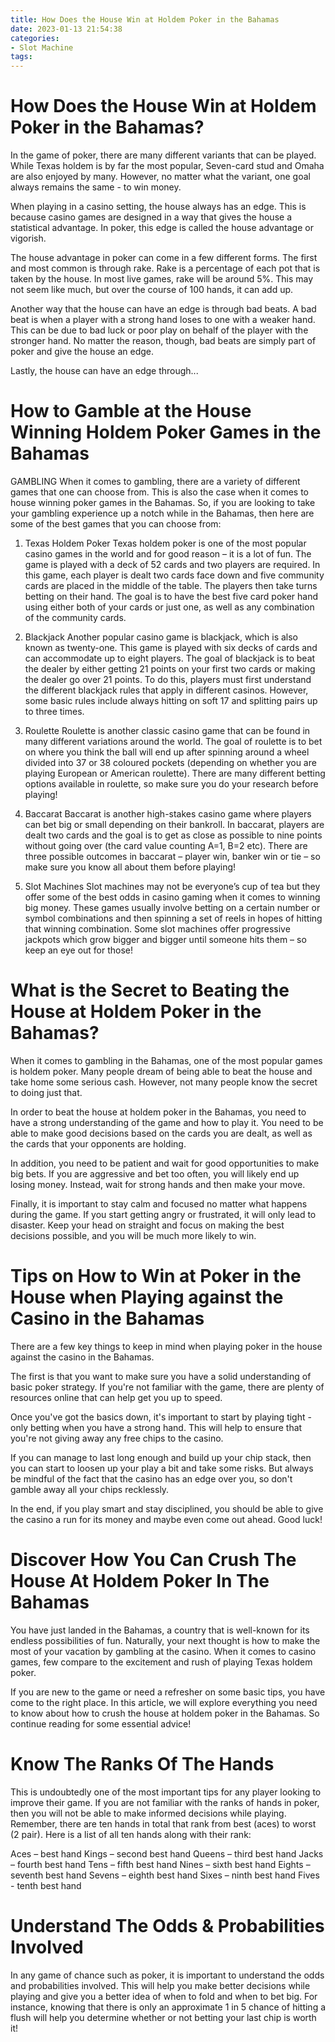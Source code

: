 ```yaml
---
title: How Does the House Win at Holdem Poker in the Bahamas
date: 2023-01-13 21:54:38
categories:
- Slot Machine
tags:
---
```



#  How Does the House Win at Holdem Poker in the Bahamas?

In the game of poker, there are many different variants that can be played. While Texas holdem is by far the most popular, Seven-card stud and Omaha are also enjoyed by many. However, no matter what the variant, one goal always remains the same - to win money.

When playing in a casino setting, the house always has an edge. This is because casino games are designed in a way that gives the house a statistical advantage. In poker, this edge is called the house advantage or vigorish.

The house advantage in poker can come in a few different forms. The first and most common is through rake. Rake is a percentage of each pot that is taken by the house. In most live games, rake will be around 5%. This may not seem like much, but over the course of 100 hands, it can add up.

Another way that the house can have an edge is through bad beats. A bad beat is when a player with a strong hand loses to one with a weaker hand. This can be due to bad luck or poor play on behalf of the player with the stronger hand. No matter the reason, though, bad beats are simply part of poker and give the house an edge.

Lastly, the house can have an edge through...

#  How to Gamble at the House Winning Holdem Poker Games in the Bahamas 

 GAMBLING
When it comes to gambling, there are a variety of different games that one can choose from. This is also the case when it comes to house winning poker games in the Bahamas. So, if you are looking to take your gambling experience up a notch while in the Bahamas, then here are some of the best games that you can choose from: 

1. Texas Holdem Poker 
Texas holdem poker is one of the most popular casino games in the world and for good reason – it is a lot of fun. The game is played with a deck of 52 cards and two players are required. In this game, each player is dealt two cards face down and five community cards are placed in the middle of the table. The players then take turns betting on their hand. The goal is to have the best five card poker hand using either both of your cards or just one, as well as any combination of the community cards. 

2. Blackjack 
Another popular casino game is blackjack, which is also known as twenty-one. This game is played with six decks of cards and can accommodate up to eight players. The goal of blackjack is to beat the dealer by either getting 21 points on your first two cards or making the dealer go over 21 points. To do this, players must first understand the different blackjack rules that apply in different casinos. However, some basic rules include always hitting on soft 17 and splitting pairs up to three times. 

3. Roulette 
Roulette is another classic casino game that can be found in many different variations around the world. The goal of roulette is to bet on where you think the ball will end up after spinning around a wheel divided into 37 or 38 coloured pockets (depending on whether you are playing European or American roulette). There are many different betting options available in roulette, so make sure you do your research before playing! 

4. Baccarat 
Baccarat is another high-stakes casino game where players can bet big or small depending on their bankroll. In baccarat, players are dealt two cards and the goal is to get as close as possible to nine points without going over (the card value counting A=1, B=2 etc). There are three possible outcomes in baccarat – player win, banker win or tie – so make sure you know all about them before playing! 

5. Slot Machines 
Slot machines may not be everyone’s cup of tea but they offer some of the best odds in casino gaming when it comes to winning big money. These games usually involve betting on a certain number or symbol combinations and then spinning a set of reels in hopes of hitting that winning combination. Some slot machines offer progressive jackpots which grow bigger and bigger until someone hits them – so keep an eye out for those!

#  What is the Secret to Beating the House at Holdem Poker in the Bahamas?

When it comes to gambling in the Bahamas, one of the most popular games is holdem poker. Many people dream of being able to beat the house and take home some serious cash. However, not many people know the secret to doing just that.

In order to beat the house at holdem poker in the Bahamas, you need to have a strong understanding of the game and how to play it. You need to be able to make good decisions based on the cards you are dealt, as well as the cards that your opponents are holding.

In addition, you need to be patient and wait for good opportunities to make big bets. If you are aggressive and bet too often, you will likely end up losing money. Instead, wait for strong hands and then make your move.

Finally, it is important to stay calm and focused no matter what happens during the game. If you start getting angry or frustrated, it will only lead to disaster. Keep your head on straight and focus on making the best decisions possible, and you will be much more likely to win.

#  Tips on How to Win at Poker in the House when Playing against the Casino in the Bahamas 

There are a few key things to keep in mind when playing poker in the house against the casino in the Bahamas.

The first is that you want to make sure you have a solid understanding of basic poker strategy. If you're not familiar with the game, there are plenty of resources online that can help get you up to speed.

Once you've got the basics down, it's important to start by playing tight - only betting when you have a strong hand. This will help to ensure that you're not giving away any free chips to the casino.

If you can manage to last long enough and build up your chip stack, then you can start to loosen up your play a bit and take some risks. But always be mindful of the fact that the casino has an edge over you, so don't gamble away all your chips recklessly.

In the end, if you play smart and stay disciplined, you should be able to give the casino a run for its money and maybe even come out ahead. Good luck!

#  Discover How You Can Crush The House At Holdem Poker In The Bahamas

You have just landed in the Bahamas, a country that is well-known for its endless possibilities of fun. Naturally, your next thought is how to make the most of your vacation by gambling at the casino. When it comes to casino games, few compare to the excitement and rush of playing Texas holdem poker.

If you are new to the game or need a refresher on some basic tips, you have come to the right place. In this article, we will explore everything you need to know about how to crush the house at holdem poker in the Bahamas. So continue reading for some essential advice!

# Know The Ranks Of The Hands

This is undoubtedly one of the most important tips for any player looking to improve their game. If you are not familiar with the ranks of hands in poker, then you will not be able to make informed decisions while playing. Remember, there are ten hands in total that rank from best (aces) to worst (2 pair). Here is a list of all ten hands along with their rank:

Aces – best hand
 Kings – second best hand Queens – third best hand Jacks – fourth best hand Tens – fifth best hand Nines – sixth best hand Eights – seventh best hand Sevens – eighth best hand Sixes – ninth best hand Fives - tenth best hand

# Understand The Odds & Probabilities Involved

In any game of chance such as poker, it is important to understand the odds and probabilities involved. This will help you make better decisions while playing and give you a better idea of when to fold and when to bet big. For instance, knowing that there is only an approximate 1 in 5 chance of hitting a flush will help you determine whether or not betting your last chip is worth it!